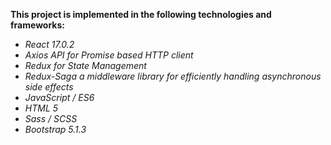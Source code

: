  <p>
	<b>
		This project is implemented in the following technologies and frameworks:
	</b>
</p>

<ul>
	<li><em>React 17.0.2</em></li>
	<li><em>Axios API for Promise based HTTP client</em></li>
	<li><em>Redux for State Management</em></li>
	<li><em>Redux-Saga a middleware library for efficiently handling asynchronous side effects</em></li>
	<li><em>JavaScript / ES6</em></li>
	<li><em>HTML 5</em></li>
	<li><em>Sass / SCSS</em></li>
	<li><em>Bootstrap 5.1.3</em></li>
</ul>